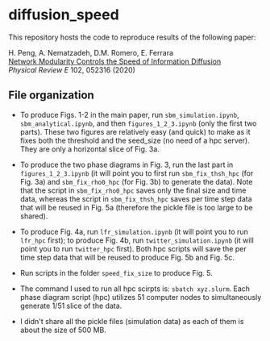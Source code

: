 # diffusion_speed

This repository hosts the code to reproduce results of the following paper:
  
H. Peng, A. Nematzadeh, D.M. Romero, E. Ferrara </br>
[Network Modularity Controls the Speed of Information Diffusion](https://journals.aps.org/pre/abstract/10.1103/PhysRevE.102.052316) </br>
*Physical Review E* 102, 052316 (2020)


## File organization

* To produce Figs. 1-2 in the main paper, run `sbm_simulation.ipynb`, `sbm_analytical.ipynb`, and then `figures_1_2_3.ipynb` (only the first two parts). These two figures are relatively easy (and quick) to make as it fixes both the threshold and the seed_size (no need of a hpc server). They are only a horizontal slice of Fig. 3a.

* To produce the two phase diagrams in Fig. 3, run the last part in `figures_1_2_3.ipynb` (it will point you to first run `sbm_fix_thsh_hpc` (for Fig. 3a) and `sbm_fix_rho0_hpc` (for Fig. 3b) to generate the data). Note that the script in `sbm_fix_rho0_hpc` saves only the final size and time data, whereas the script in `sbm_fix_thsh_hpc` saves per time step data that will be reused in Fig. 5a (therefore the pickle file is too large to be shared). 

* To produce Fig. 4a, run `lfr_simulation.ipynb` (it will point you to run `lfr_hpc` first); to produce Fig. 4b, run `twitter_simulation.ipynb` (it will point you to run `twitter_hpc` first). Both hpc scripts will save the per time step data that will be reused to produce Fig. 5b and Fig. 5c.

* Run scripts in the folder `speed_fix_size` to produce Fig. 5.

* The command I used to run all hpc scirpts is: `sbatch xyz.slurm`. Each phase diagram script (hpc) utilizes 51 computer nodes to simultaneously generate 1/51 slice of the data.

* I didn't share all the pickle files (simulation data) as each of them is about the size of 500 MB.

